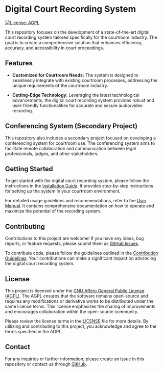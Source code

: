 # Digital Court Recording System

[![License: AGPL](https://img.shields.io/badge/License-AGPL-blue.svg)](https://www.gnu.org/licenses/agpl-3.0)

This repository focuses on the development of a state-of-the-art digital court recording system tailored specifically for the courtroom industry. The goal is to create a comprehensive solution that enhances efficiency, accuracy, and accessibility in court proceedings.

## Features

- **Customized for Courtroom Needs:** The system is designed to seamlessly integrate with existing courtroom processes, addressing the unique requirements of the courtroom industry.

- **Cutting-Edge Technology:** Leveraging the latest technological advancements, the digital court recording system provides robust and user-friendly functionalities for accurate and secure audio/video recording.

## Conferencing System (Secondary Project)

This repository also includes a secondary project focused on developing a conferencing system for courtroom use. The conferencing system aims to facilitate remote collaboration and communication between legal professionals, judges, and other stakeholders.

## Getting Started

To get started with the digital court recording system, please follow the instructions in the [Installation Guide](installation-guide.md). It provides step-by-step instructions for setting up the system in your courtroom environment.

For detailed usage guidelines and recommendations, refer to the [User Manual](user-manual.md). It contains comprehensive documentation on how to operate and maximize the potential of the recording system.

## Contributing

Contributions to this project are welcome! If you have any ideas, bug reports, or feature requests, please submit them as [GitHub Issues](https://github.com/realone/repositoryname/issues).

To contribute code, please follow the guidelines outlined in the [Contribution Guidelines](contributing.md). Your contributions can make a significant impact on advancing the digital court recording system.

## License

This project is licensed under the [GNU Affero General Public License (AGPL)](LICENSE). The AGPL ensures that the software remains open-source and requires any modifications or derivative works to be distributed under the same license terms. This license emphasizes the sharing of improvements and encourages collaboration within the open-source community.

Please review the license terms in the [LICENSE](LICENSE) file for more details. By utilizing and contributing to this project, you acknowledge and agree to the terms specified in the AGPL.

## Contact

For any inquiries or further information, please create an issue in this repository or contact us through [GitHub](https://github.com/realone).

